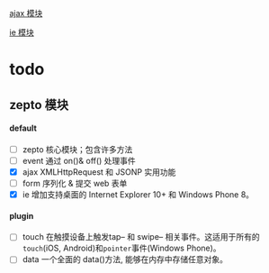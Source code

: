 [ajax 模块](https://github.com/pavelShen/zepto-analysis/blob/develop/ajax/ajax.md)

[ie 模块](https://github.com/pavelShen/zepto-analysis/blob/develop/ie/ie.md)

# todo

## zepto 模块

#### default

* [ ] zepto 核心模块；包含许多方法
* [ ] event 通过 on()& off() 处理事件
* [x] ajax XMLHttpRequest 和 JSONP 实用功能
* [ ] form 序列化 & 提交 web 表单
* [x] ie 增加支持桌面的 Internet Explorer 10+ 和 Windows Phone 8。

#### plugin

* [ ] touch 在触摸设备上触发tap– 和 swipe– 相关事件。这适用于所有的`touch`(iOS, Android)和`pointer`事件(Windows Phone)。
* [ ] data 一个全面的 data()方法, 能够在内存中存储任意对象。
